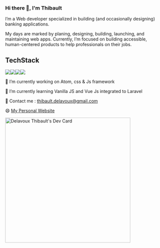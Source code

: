 ### Hi there 👋, I'm Thibault

I’m a Web developer specialized in building (and occasionally designing) banking applications.

My days are marked by planing, designing, building, launching, and maintaining web apps. Currently, I’m focused on building accessible, human-centered products to help professionals on their jobs.

## TechStack
<img src="https://img.shields.io/badge/PHP-777BB4?style=for-the-badge&logo=php&logoColor=white" /><img src="https://img.shields.io/badge/JavaScript-323330?style=for-the-badge&logo=javascript&logoColor=F7DF1E" /><img src="https://img.shields.io/badge/Python-FFD43B?style=for-the-badge&logo=python&logoColor=blue" /><img src="https://img.shields.io/badge/GIT-E44C30?style=for-the-badge&logo=git&logoColor=white" />


🔭 I’m currently working on Atom, css & Js framework

🌱 I’m currently learning Vanilla JS and Vue Js integrated to Laravel

💬 Contact me : thibault.delavoux@gmail.com

😄 <a href="https://thibaultdelavoux.fr"> My Personal Website</a>

<a href="https://app.daily.dev/TDelavoux"><img src="https://api.daily.dev/devcards/b92bd3768f9d40e8be731d28eb04e5e1.png?r=8cg" width="400" alt="Delavoux Thibault's Dev Card"/></a>
